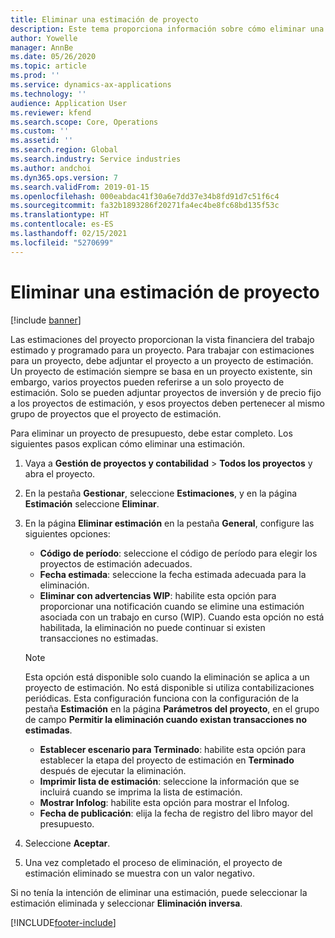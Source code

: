 ```yaml
---
title: Eliminar una estimación de proyecto
description: Este tema proporciona información sobre cómo eliminar una estimación de proyecto una vez que se ha completado.
author: Yowelle
manager: AnnBe
ms.date: 05/26/2020
ms.topic: article
ms.prod: ''
ms.service: dynamics-ax-applications
ms.technology: ''
audience: Application User
ms.reviewer: kfend
ms.search.scope: Core, Operations
ms.custom: ''
ms.assetid: ''
ms.search.region: Global
ms.search.industry: Service industries
ms.author: andchoi
ms.dyn365.ops.version: 7
ms.search.validFrom: 2019-01-15
ms.openlocfilehash: 000eabdac41f30a6e7dd37e34b8fd91d7c51f6c4
ms.sourcegitcommit: fa32b1893286f20271fa4ec4be8fc68bd135f53c
ms.translationtype: HT
ms.contentlocale: es-ES
ms.lasthandoff: 02/15/2021
ms.locfileid: "5270699"
---
```

# <a name="eliminate-a-project-estimate"></a>Eliminar una estimación de proyecto

[!include [banner](../includes/banner.md)]

Las estimaciones del proyecto proporcionan la vista financiera del trabajo estimado y programado para un proyecto. Para trabajar con estimaciones para un proyecto, debe adjuntar el proyecto a un proyecto de estimación. Un proyecto de estimación siempre se basa en un proyecto existente, sin embargo, varios proyectos pueden referirse a un solo proyecto de estimación. Solo se pueden adjuntar proyectos de inversión y de precio fijo a los proyectos de estimación, y esos proyectos deben pertenecer al mismo grupo de proyectos que el proyecto de estimación.

Para eliminar un proyecto de presupuesto, debe estar completo. Los siguientes pasos explican cómo eliminar una estimación.

1. Vaya a **Gestión de proyectos y contabilidad** > **Todos los proyectos** y abra el proyecto. 
2. En la pestaña **Gestionar**, seleccione **Estimaciones**, y en la página **Estimación** seleccione **Eliminar**.
3. En la página **Eliminar estimación** en la pestaña **General**, configure las siguientes opciones:

   - **Código de período**: seleccione el código de período para elegir los proyectos de estimación adecuados. 
   - **Fecha estimada**: seleccione la fecha estimada adecuada para la eliminación.
   - **Eliminar con advertencias WIP**: habilite esta opción para proporcionar una notificación cuando se elimine una estimación asociada con un trabajo en curso (WIP). Cuando esta opción no está habilitada, la eliminación no puede continuar si existen transacciones no estimadas. 
   > [!NOTE]
   > Esta opción está disponible solo cuando la eliminación se aplica a un proyecto de estimación. No está disponible si utiliza contabilizaciones periódicas. Esta configuración funciona con la configuración de la pestaña **Estimación** en la página **Parámetros del proyecto**, en el grupo de campo **Permitir la eliminación cuando existan transacciones no estimadas**.
   - **Establecer escenario para Terminado**: habilite esta opción para establecer la etapa del proyecto de estimación en **Terminado** después de ejecutar la eliminación.
   - **Imprimir lista de estimación**: seleccione la información que se incluirá cuando se imprima la lista de estimación.
   - **Mostrar Infolog**: habilite esta opción para mostrar el Infolog.
   - **Fecha de publicación**: elija la fecha de registro del libro mayor del presupuesto.

4.  Seleccione **Aceptar**.
5. Una vez completado el proceso de eliminación, el proyecto de estimación eliminado se muestra con un valor negativo. 

Si no tenía la intención de eliminar una estimación, puede seleccionar la estimación eliminada y seleccionar **Eliminación inversa**.   


[!INCLUDE[footer-include](../includes/footer-banner.md)]